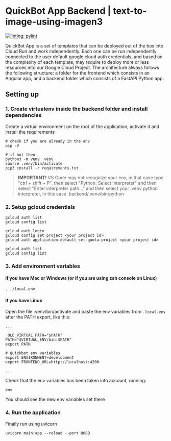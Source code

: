# QuickBot App Backend | text-to-image-using-imagen3

[![linting: pylint](https://img.shields.io/badge/linting-pylint-yellowgreen)](https://github.com/pylint-dev/pylint)

QuickBot App is a set of templates that can be deployed out of the box into Cloud Run and work independently. Each one can be run independently connected to the user default google cloud auth credentials, and based on the complexity of each template, may require to deploy more or less resources into our Google Cloud Project. 
The architecture always follows the following structure: a folder for the frontend which consists in an Angular app, and a backend folder which consists of a FastAPI Python app.


## Setting up
### 1. Create virtualenv inside the backend folder and install dependencies
Create a virtual environment on the root of the application, activate it and install the requirements
```
# check if you are already in the env
pip -V

# if not then
python3 -m venv .venv
source .venv/bin/activate
pip3 install -r requirements.txt
```

> **IMPORTANT!** VS Code may not recognize your env, in that case type "ctrl + shift + P", then select "Python: Select Interpreter" and then select "Enter interpreter path..." and then select your .venv python interpreter, in this case .backend/.venv/bin/python


### 2. Setup gcloud credentials
```
gcloud auth list
gcloud config list

gcloud auth login
gcloud config set project <your project id> 
gcloud auth application-default set-quota-project <your project id>

gcloud auth list
gcloud config list
```

### 3. Add environment variables

#### If you have Mac or Windows (or if you are using zsh console on Linux)
```
. ./local.env
```

#### If you have Linux
Open the file .venv/bin/activate and paste the env variables from `.local.env` after the PATH export, like this:
```
...

_OLD_VIRTUAL_PATH="$PATH"
PATH="$VIRTUAL_ENV/bin:$PATH"
export PATH

# Quickbot env variables
export ENVIRONMENT=development
export FRONTEND_URL=http://localhost:4200

...
```

Check that the env variables has been taken into account, running: 
```
env
```
You should see the new env variables set there


### 4. Run the application
Finally run using uvicorn
```
uvicorn main:app --reload --port 8080
```